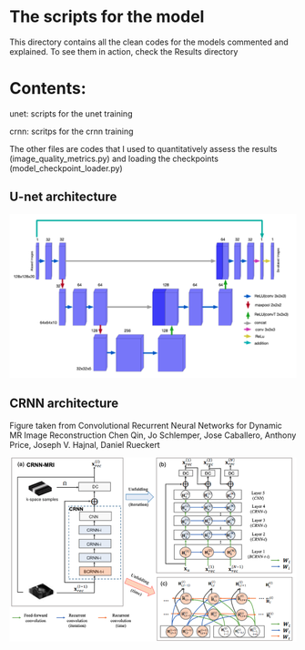 # The scripts for the model
This directory contains all the clean codes for the models commented and explained. To see them in action, check the Results directory

# Contents:
unet: scripts for the unet training

crnn: scritps for the crnn training

The other files are codes that I used to quantitatively assess the results (image_quality_metrics.py) and loading the checkpoints 
(model_checkpoint_loader.py)



## U-net architecture

![](unet.png)


## CRNN architecture
Figure taken from Convolutional Recurrent Neural Networks for Dynamic MR Image Reconstruction
Chen Qin, Jo Schlemper, Jose Caballero, Anthony Price, Joseph V. Hajnal, Daniel Rueckert

![](crnn.png)
